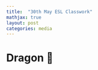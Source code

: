 ```yaml
---
title:  "30th May ESL Classwork"
mathjax: true
layout: post
categories: media
---
```


# Dragon 🐲 







